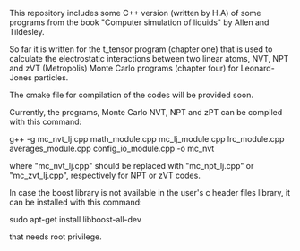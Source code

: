 This repository includes some C++ version (written by H.A) of some programs from the book "Computer simulation of liquids"
by Allen and Tildesley.

So far it is written for the t_tensor program (chapter one) that is used to calculate the electrostatic interactions between two linear atoms, NVT, NPT and zVT (Metropolis) Monte Carlo programs (chapter four) for Leonard-Jones particles.

The cmake file for compilation of the codes will be provided soon.

Currently, the programs, Monte Carlo NVT, NPT and zPT can be compiled with this command: 

g++ -g mc_nvt_lj.cpp math_module.cpp mc_lj_module.cpp lrc_module.cpp averages_module.cpp config_io_module.cpp -o mc_nvt

where "mc_nvt_lj.cpp" should be replaced with "mc_npt_lj.cpp" or "mc_zvt_lj.cpp", respectively for NPT or zVT codes.

In case the boost library is not available in the user's c header files library, it can be installed with this command:

sudo apt-get install libboost-all-dev

that needs root privilege.

